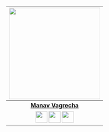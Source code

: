 |  <a href="https://github.com/caped-crusader16"><img src="https://icon-library.net//images/icon-programmer/icon-programmer-14.jpg" width="250px" height="250px" /></a> |
|:---------------------------------------------------------------------------------------------------------------------------------------: |
|       **[Manav Vagrecha](https://github.com/caped-crusader16)**                                                                                |
|<a href="https://twitter.com/ManavVagrecha"><img src="https://i.ibb.co/kmgQVyW/twitter.png" width="32px" height="32px"></a> <a href="https://www.facebook.com/manav.vagrecha"><img src="https://i.ibb.co/zmYNW4p/facebook.png" width="32px" height="32px"></a> <a href="https://www.linkedin.com/in/manav-vagrecha-03160819b/"><img src="https://i.ibb.co/Kx2GSrT/linkedin.png" width="32px" height="32px"></a> |
